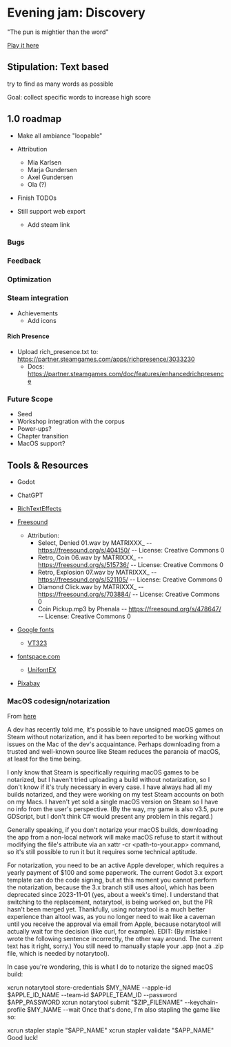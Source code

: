 # Evening jam: Discovery

"The pun is mightier than the word"

[Play it here](https://thewarlock.itch.io/discovery)

## Stipulation: Text based

try to find as many words as possible

Goal: collect specific words to increase high score

## 1.0 roadmap

- Make all ambiance "loopable"
- Attribution
  - Mia Karlsen
  - Marja Gundersen
  - Axel Gundersen
  - Ola (?)

- Finish TODOs
- Still support web export
  - Add steam link

### Bugs

### Feedback

### Optimization

### Steam integration

- Achievements
  - Add icons

#### Rich Presence

- Upload rich_presence.txt to: https://partner.steamgames.com/apps/richpresence/3033230
  - Docs: https://partner.steamgames.com/doc/features/enhancedrichpresence

### Future Scope

- Seed
- Workshop integration with the corpus
- Power-ups?
- Chapter transition
- MacOS support?

## Tools & Resources

- Godot
- ChatGPT
- [RichTextEffects](https://github.com/teebarjunk/godot-text_effects)
- [Freesound](https://freesound.org/)
  - Attribution:
    - Select, Denied 01.wav by MATRIXXX_ -- https://freesound.org/s/404150/ -- License: Creative Commons 0
    - Retro, Coin 06.wav by MATRIXXX_ -- https://freesound.org/s/515736/ -- License: Creative Commons 0
    - Retro, Explosion 07.wav by MATRIXXX_ -- https://freesound.org/s/521105/ -- License: Creative Commons 0
    - Diamond Click.wav by MATRIXXX_ -- https://freesound.org/s/703884/ -- License: Creative Commons 0
    - Coin Pickup.mp3 by Phenala -- https://freesound.org/s/478647/ -- License: Creative Commons 0
    
- [Google fonts](https://fonts.google.com/)
  - [VT323](https://fonts.google.com/specimen/VT323)
- [fontspace.com](https://www.fontspace.com/)
  - [UnifontEX](https://www.fontspace.com/unifontex-font-f26370)
- [Pixabay](https://pixabay.com/)

### MacOS codesign/notarization

From [here](https://www.reddit.com/r/godot/comments/17ql1mv/publishing_on_steam_for_macos/)

A dev has recently told me, it's possible to have unsigned macOS games on Steam without notarization, and it has been reported to be working without issues on the Mac of the dev's acquaintance. Perhaps downloading from a trusted and well-known source like Steam reduces the paranoia of macOS, at least for the time being.

I only know that Steam is specifically requiring macOS games to be notarized, but I haven't tried uploading a build without notarization, so I don't know if it's truly necessary in every case. I have always had all my builds notarized, and they were working on my test Steam accounts on both on my Macs. I haven't yet sold a single macOS version on Steam so I have no info from the user's perspective. (By the way, my game is also v3.5, pure GDScript, but I don't think C# would present any problem in this regard.)

Generally speaking, if you don't notarize your macOS builds, downloading the app from a non-local network will make macOS refuse to start it without modifying the file's attribute via an xattr -cr <path-to-your.app> command, so it's still possible to run it but it requires some technical aptitude.

For notarization, you need to be an active Apple developer, which requires a yearly payment of $100 and some paperwork. The current Godot 3.x export template can do the code signing, but at this moment you cannot perform the notarization, because the 3.x branch still uses altool, which has been deprecated since 2023-11-01 (yes, about a week's time). I understand that switching to the replacement, notarytool, is being worked on, but the PR hasn't been merged yet. Thankfully, using notarytool is a much better experience than altool was, as you no longer need to wait like a caveman until you receive the approval via email from Apple, because notarytool will actually wait for the decision (like curl, for example). EDIT: (By mistake I wrote the following sentence incorrectly, the other way around. The current text has it right, sorry.) You still need to manually staple your .app (not a .zip file, which is needed by notarytool).

In case you're wondering, this is what I do to notarize the signed macOS build:

xcrun notarytool store-credentials $MY_NAME --apple-id $APPLE_ID_NAME --team-id $APPLE_TEAM_ID --password $APP_PASSWORD
xcrun notarytool submit "$ZIP_FILENAME" --keychain-profile $MY_NAME --wait
Once that's done, I'm also stapling the game like so:

xcrun stapler staple "$APP_NAME"
xcrun stapler validate "$APP_NAME"
Good luck!
